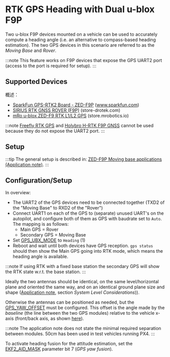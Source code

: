# RTK GPS Heading with Dual u-blox F9P

Two u-blox F9P devices mounted on a vehicle can be used to accurately compute a heading angle (i.e. an alternative to compass-based heading estimation). The two GPS devices in this scenario are referred to as the *Moving Base* and *Rover*.

:::note
This feature works on F9P devices that expose the GPS UART2 port (access to the port is required for setup).
:::


## Supported Devices

概述：
* [SparkFun GPS-RTK2 Board - ZED-F9P](https://www.sparkfun.com/products/15136) (www.sparkfun.com)
* [SIRIUS RTK GNSS ROVER (F9P)](https://store-drotek.com/911-1010-sirius-rtk-gnss-rover-f9p.html#/158-sensor-no_magnetometer) (store-drotek.com)
* [mRo u-blox ZED-F9 RTK L1/L2 GPS](https://store.mrobotics.io/product-p/mr-m10020-a.htm) (store.mrobotics.io)

:::note
[Freefly RTK GPS](../gps_compass/rtk_gps_freefly.md) and [Holybro H-RTK F9P GNSS](../gps_compass/rtk_gps_holybro_h-rtk-f9p.md) cannot be used because they do not expose the UART2 port.
:::

## Setup

:::tip
The general setup is described in: [ZED-F9P Moving base applications (Application note)](https://www.u-blox.com/sites/default/files/ZED-F9P-MovingBase_AppNote_%28UBX-19009093%29.pdf).
:::

## Configuration/Setup

In overview:
- The UART2 of the GPS devices need to be connected together (TXD2 of the "Moving Base" to RXD2 of the "Rover")
- Connect UART1 on each of the GPS to (separate) unused UART's on the autopilot, and configure both of them as GPS with baudrate set to `Auto`. The mapping is as follows:
  - Main GPS = Rover
  - Secondary GPS = Moving Base
- Set [GPS_UBX_MODE](../advanced_config/parameter_reference.md#GPS_UBX_MODE) to `Heading` (1)
- Reboot and wait until both devices have GPS reception. `gps status` should then show the Main GPS going into RTK mode, which means the heading angle is available.

:::note
If using RTK with a fixed base station the secondary GPS will show the RTK state w.r.t. the base station.
:::

Ideally the two antennas should be identical, on the same level/horizontal plane and oriented the same way, and on an identical ground plane size and shape ([Application note](https://www.u-blox.com/sites/default/files/ZED-F9P-MovingBase_AppNote_%28UBX-19009093%29.pdf), section *System Level Considerations*)).

Otherwise the antennas can be positioned as needed, but the [GPS_YAW_OFFSET](../advanced_config/parameter_reference.md#GPS_YAW_OFFSET) must be configured. This offset is the angle made by the *baseline* (the line between the two GPS modules) relative to the vehicle x-axis (front/back axis, as shown [here](../config/flight_controller_orientation.md#calculating-orientation)).

:::note
The application note does not state the minimal required separation between modules. 50cm has been used in test vehicles running PX4.
:::

To activate heading fusion for the attitude estimation, set the [EKF2_AID_MASK](../advanced_config/parameter_reference.md#EKF2_AID_MASK) parameter bit 7 (*GPS yaw fusion*).
